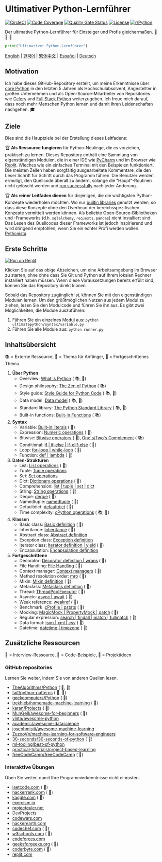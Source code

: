 # Ultimativer Python-Lernführer

[![CircleCI](https://img.shields.io/circleci/build/github/huangsam/ultimate-python)](https://circleci.com/gh/huangsam/ultimate-python)
[![Code Coverage](https://img.shields.io/codecov/c/github/huangsam/ultimate-python)](https://codecov.io/gh/huangsam/ultimate-python)
[![Quality Gate Status](https://img.shields.io/sonar/quality_gate/huangsam_ultimate-python?server=https%3A%2F%2Fsonarcloud.io)](https://sonarcloud.io/dashboard?id=huangsam_ultimate-python)
[![License](https://img.shields.io/github/license/huangsam/ultimate-python)](https://github.com/huangsam/ultimate-python/blob/master/LICENSE)
[![r/Python](https://img.shields.io/reddit/subreddit-subscribers/Python)](https://www.reddit.com/r/Python/comments/inllmf/ultimate_python_study_guide/)

Der ultimative Python-Lernführer für Einsteiger und Profis gleichermaßen. :snake: :snake: :snake:

```python
print("Ultimativer Python-Lernführer")
```

[English](README.md) |
[한국어](README.ko.md) |
[繁体中文](README.zh_tw.md) |
[Español](README.es.md) |
[Deutsch](README.de.md)

## Motivation

Ich habe dieses GitHub-Repository erstellt, um meine Erkenntnisse über [core Python](https://www.python.org/)
in den letzten 5 Jahren als Hochschulabsolvent, Angestellter in
großen Unternehmen und als Open-Source-Mitarbeiter von Repositories wie
[Celery](https://github.com/celery/celery) und
[Full Stack Python](https://github.com/mattmakai/fullstackpython.com) weiterzugeben.
Ich freue mich darauf, dass noch mehr Menschen Python lernen und damit ihren Leidenschaften nachgehen. :mortar_board:

## Ziele

Dies sind die Hauptziele bei der Erstellung dieses Leitfadens:

:trophy: **Als Ressource fungieren** für Python-Neulinge, die es vorziehen, praktisch zu lernen.
Dieses Repository enthält eine Sammlung von eigenständigen Modulen, die in einer IDE
wie [PyCharm](https://www.jetbrains.com/pycharm/) und im Browser wie
[Replit](https://replit.com/languages/python3). Wleches wie ein einfaches Terminal 
mit den Beispielen funktioniert. Die meisten Zeilen haben sorgfältig ausgearbeitete Kommentare, die den Leser
Schritt für Schritt durch das Programm führen. Die Benutzer werden ermutigt, den
Quellcode überall zu ändern, solange die "Haupt"-Routinen nicht gelöscht werden und
[run successfully](runner.py) nach jeder Änderung.

:trophy: **Als reiner Leitfaden dienen** für diejenigen, die die wichtigsten Python-Konzepte wiederholen möchten.
Wo nur [builtin libraries](https://docs.python.org/3/library/) genutzt werden, so dass
diese Konzepte ohne den Overhead der bereichsspezifischen Konzepte vermittelt werden können. Als
beliebte Open-Source-Bibliotheken und -Frameworks (d.h. `sqlalchemy`, `requests`,
`pandas`) nicht installiert sind. Das Lesen des Quellcodes dieser Frameworks ist jedoch
inspirierend und wird dringend empfohlen, wenn Sie ein echter Profi werden wollen.
[Pythonista](https://www.urbandictionary.com/define.php?term=pythonista).

## Erste Schritte

[![Run on Replit](https://replit.com/badge/github/huangsam/ultimate-python)](https://replit.com/github/huangsam/ultimate-python)

Klicken Sie auf das obige Abzeichen, um eine Arbeitsumgebung im Browser zu starten, ohne
ohne dass Sie Git und Python auf Ihrem lokalen Rechner installiert haben müssen. Wenn diese Voraussetzungen
bereits erfüllt sind, können Sie das Repository direkt klonen.

Sobald das Repository zugänglich ist, können Sie mit den eigenständigen
Modulen lernen. Um den größtmöglichen Nutzen aus jedem Modul zu ziehen, lesen Sie den Modulcode und führen Sie ihn aus.
Es gibt zwei Möglichkeiten, die Module auszuführen:

1. Führen Sie ein einzelnes Modul aus: `python ultimatepython/syntax/variable.py`
2. Führen Sie alle Module aus: `python runner.py`

## Inhaltsübersicht

:books: = Externe Ressource,
:cake: = Thema für Anfänger,
:exploding_head: = Fortgeschrittenes Thema

1. **Über Python**
    - Overview: [What is Python](https://github.com/trekhleb/learn-python/blob/master/src/getting_started/what_is_python.md) ( :books:, :cake:)
    - Design philosophy: [The Zen of Python](https://www.python.org/dev/peps/pep-0020/) ( :books:)
    - Style guide: [Style Guide for Python Code](https://www.python.org/dev/peps/pep-0008/) ( :books:, :exploding_head:)
    - Data model: [Data model](https://docs.python.org/3/reference/datamodel.html) ( :books:, :exploding_head:)
    - Standard library: [The Python Standard Library](https://docs.python.org/3/library/) ( :books:, :exploding_head:)
    - Built-in functions: [Built-in Functions](https://docs.python.org/3/library/functions.html) ( :books:)
2. **Syntax**
    - Variable: [Built-in literals](ultimatepython/syntax/variable.py) ( :cake:)
    - Expression: [Numeric operations](ultimatepython/syntax/expression.py) ( :cake:)
    - Bitwise: [Bitwise operators](ultimatepython/syntax/bitwise.py) ( :cake:), [One's/Two's Complement](https://www.geeksforgeeks.org/difference-between-1s-complement-representation-and-2s-complement-representation-technique/) ( :books:)
    - Conditional: [if | if-else | if-elif-else](ultimatepython/syntax/conditional.py) ( :cake:)
    - Loop: [for-loop | while-loop](ultimatepython/syntax/loop.py) ( :cake:)
    - Function: [def | lambda](ultimatepython/syntax/function.py) ( :cake:)
3. **Daten-Strukturen**
    - List: [List operations](ultimatepython/data_structures/list.py) ( :cake:)
    - Tuple: [Tuple operations](ultimatepython/data_structures/tuple.py)
    - Set: [Set operations](ultimatepython/data_structures/set.py)
    - Dict: [Dictionary operations](ultimatepython/data_structures/dict.py) ( :cake:)
    - Comprehension: [list | tuple | set | dict](ultimatepython/data_structures/comprehension.py)
    - String: [String operations](ultimatepython/data_structures/string.py) ( :cake:)
    - Deque: [deque](ultimatepython/data_structures/deque.py) ( :exploding_head:)
    - Namedtuple: [namedtuple](ultimatepython/data_structures/namedtuple.py) ( :exploding_head:)
    - Defaultdict: [defaultdict](ultimatepython/data_structures/defaultdict.py) ( :exploding_head:)
    - Time complexity: [cPython operations](https://wiki.python.org/moin/TimeComplexity) ( :books:, :exploding_head:)
4. **Klassen**
    - Basic class: [Basic definition](ultimatepython/classes/basic_class.py) ( :cake:)
    - Inheritance: [Inheritance](ultimatepython/classes/inheritance.py) ( :cake:)
    - Abstract class: [Abstract definition](ultimatepython/classes/abstract_class.py)
    - Exception class: [Exception definition](ultimatepython/classes/exception_class.py)
    - Iterator class: [Iterator definition | yield](ultimatepython/classes/iterator_class.py) ( :exploding_head:)
    - Encapsulation: [Encapsulation definition](ultimatepython/classes/encapsulation.py)
5. **Fortgeschrittene**
    - Decorator: [Decorator definition | wraps](ultimatepython/advanced/decorator.py) ( :exploding_head:)
    - File Handling: [File Handling](ultimatepython/advanced/file_handling.py) ( :exploding_head:)
    - Context manager: [Context managers](ultimatepython/advanced/context_manager.py) ( :exploding_head:)
    - Method resolution order: [mro](ultimatepython/advanced/mro.py) ( :exploding_head:)
    - Mixin: [Mixin definition](ultimatepython/advanced/mixin.py) ( :exploding_head:)
    - Metaclass: [Metaclass definition](ultimatepython/advanced/meta_class.py) ( :exploding_head:)
    - Thread: [ThreadPoolExecutor](ultimatepython/advanced/thread.py) ( :exploding_head:)
    - Asyncio: [async | await](ultimatepython/advanced/async.py) ( :exploding_head:)
    - Weak reference: [weakref](ultimatepython/advanced/weak_ref.py) ( :exploding_head:)
    - Benchmark: [cProfile | pstats](ultimatepython/advanced/benchmark.py) ( :exploding_head:)
    - Mocking: [MagicMock | PropertyMock | patch](ultimatepython/advanced/mocking.py) ( :exploding_head:)
    - Regular expression: [search | findall | match | fullmatch](ultimatepython/advanced/regex.py) ( :exploding_head:)
    - Data format: [json | xml | csv](ultimatepython/advanced/data_format.py) ( :exploding_head:)
    - Datetime: [datetime | timezone](ultimatepython/advanced/date_time.py) ( :exploding_head:)

## Zusätzliche Ressourcen

:necktie: = Interview-Ressource,
:test_tube: = Code-Beispiele,
:brain: = Projektideen

### GitHub repositories

Lernen Sie weiter, indem Sie von anderen Quellen lesen.

- [TheAlgorithms/Python](https://github.com/TheAlgorithms/Python) ( :necktie:, :test_tube:)
- [faif/python-patterns](https://github.com/faif/python-patterns) ( :necktie:, :test_tube:)
- [geekcomputers/Python](https://github.com/geekcomputers/Python) ( :test_tube:)
- [trekhleb/homemade-machine-learning](https://github.com/trekhleb/homemade-machine-learning) ( :test_tube:)
- [karan/Projects](https://github.com/karan/Projects) ( :brain:)
- [MunGell/awesome-for-beginners](https://github.com/MunGell/awesome-for-beginners) ( :brain:)
- [vinta/awesome-python](https://github.com/vinta/awesome-python)
- [academic/awesome-datascience](https://github.com/academic/awesome-datascience)
- [josephmisiti/awesome-machine-learning](https://github.com/josephmisiti/awesome-machine-learning)
- [ZuzooVn/machine-learning-for-software-engineers](https://github.com/ZuzooVn/machine-learning-for-software-engineers)
- [30-seconds/30-seconds-of-python](https://github.com/30-seconds/30-seconds-of-python) ( :test_tube:)
- [ml-tooling/best-of-python](https://github.com/ml-tooling/best-of-python)
- [practical-tutorials/project-based-learning](https://github.com/practical-tutorials/project-based-learning#python)
- [freeCodeCamp/freeCodeCamp](https://github.com/freeCodeCamp/freeCodeCamp) ( :necktie:)

### Interaktive Übungen

Üben Sie weiter, damit Ihre Programmierkenntnisse nicht einrosten.

- [leetcode.com](https://leetcode.com/) ( :necktie:)
- [hackerrank.com](https://www.hackerrank.com/) ( :necktie:)
- [kaggle.com](https://www.kaggle.com/) ( :brain:)
- [exercism.io](https://exercism.io/)
- [projecteuler.net](https://projecteuler.net/)
- [DevProjects](https://www.codementor.io/projects/python)
- [codewars.com](https://www.codewars.com/)
- [hackerearth.com](https://www.hackerearth.com/)
- [codechef.com](https://www.codechef.com/) ( :necktie:)
- [w3schools.com](https://www.w3schools.com/python/) ( :brain:)
- [codeforces.com](https://codeforces.com/)
- [geeksforgeeks.org](https://www.geeksforgeeks.org/) ( :necktie:)
- [coderbyte.com](https://www.coderbyte.com/) ( :necktie:)
- [replit.com](https://replit.com/)
